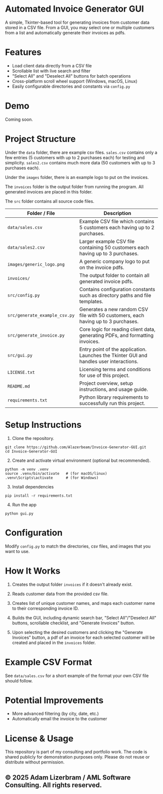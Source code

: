 # Automated Invoice Generator GUI

A simple, Tkinter-based tool for generating invoices from customer data stored in a CSV file. From a GUI, you may select one or multiple customers from a list and automatically generate their invoices as pdfs. 

# Features

- Load client data directly from a CSV file
- Scrollable list with live search and filter
- "Select All" and "Deselect All" buttons for batch operations
- Cross-platform scroll wheel support (Windows, macOS, Linux)
- Easily configurable directories and constants via `config.py`

# Demo

Coming soon.

# Project Structure

Under the `data` folder, there are example csv files. `sales.csv` contains only a few entries (5 customers with up to 2 purchases each) for testing and simplicity. `sales2.csv` contains much more data (50 customers with up to 3 purchases each).

Under the `images` folder, there is an example logo to put on the invoices.

The `invoices` folder is the output folder from running the program. All generated invoices are placed in this folder.

The `src` folder contains all source code files.

| Folder / File | Description |
|----------------|-------------|
| `data/sales.csv` | Example CSV file which contains 5 customers each having up to 2 purchases. |
| `data/sales2.csv` | Larger example CSV file containing 50 customers each having up to 3 purchases. |
| `images/generic_logo.png` | A generic company logo to put on the invoice pdfs. |
| `invoices/` | The output folder to contain all generated invoice pdfs. |
| `src/config.py` | Contains configuration constants such as directory paths and file templates. |
| `src/generate_example_csv.py` | Generates a new random CSV file with 50 customers, each having up to 3 purchases. |
| `src/generate_invoice.py` | Core logic for reading client data, generating PDFs, and formatting invoices. |
| `src/gui.py` | Entry point of the application. Launches the Tkinter GUI and handles user interactions. |
| `LICENSE.txt` | Licensing terms and conditions for use of this project. |
| `README.md` | Project overview, setup instructions, and usage guide. |
| `requirements.txt` | Python library requirements to successfully run this project. |

# Setup Instructions

1. Clone the repository.

```
git clone https://github.com/Alazerbeam/Invoice-Generator-GUI.git
cd Invoice-Generator-GUI
```

2. Create and activate virtual environment (optional but recommended).

```
python -m venv .venv
source .venv/bin/activate   # (for macOS/linux)
.venv\Scripts\activate      # (for Windows)
```

3. Install dependencies

```
pip install -r requirements.txt
```

4. Run the app

```
python gui.py
```

# Configuration

Modify `config.py` to match the directories, csv files, and images that you want to use. 

# How It Works

1. Creates the output folder `invoices` if it doesn't already exist.

2. Reads customer data from the provided csv file.

3. Creates list of unique customer names, and maps each customer name to their corresponding invoice ID.

4. Builds the GUI, including dynamic search bar, "Select All"/"Deselect All" buttons, scrollable checklist, and "Generate Invoices" button.

5. Upon selecting the desired customers and clicking the "Generate Invoices" button, a pdf of an invoice for each selected customer will be created and placed in the `invoices` folder.

# Example CSV Format

See `data/sales.csv` for a short example of the format your own CSV file should follow.

# Potential Improvements

- More advanced filtering (by city, date, etc.)
- Automatically email the invoice to the customer

# License & Usage

This repository is part of my consulting and portfolio work. 
The code is shared publicly for demonstration purposes only.
Please do not reuse or distribute without permission.


## © 2025 Adam Lizerbram / AML Software Consulting. All rights reserved.
